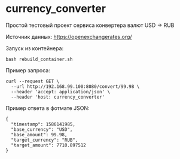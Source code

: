 # currency_converter
Простой тестовый проект сервиса конвертера валют USD -> RUB

Источник данных: https://openexchangerates.org/

Запуск из контейнера:
```
bash rebuild_container.sh
```

Пример запроса:
```
curl --request GET \
  --url http://192.168.99.100:8080/convert/99.98 \
  --header 'accept: application/json' \
  --header 'host: currency_converter'

```

Пример ответа в фотмате JSON:
```
{
  "timestamp": 1586141985,
  "base_currency": "USD",
  "base_amount": 99.98,
  "target_currency": "RUB",
  "target_amount": 7710.897512
}
```

